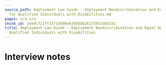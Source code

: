```yaml
---
source_path: Employment Law Guide - Employment Nondiscrimination and Equal Opportunity
  for Qualified Individuals with Disabilities.md
pages: n/a-n/a
chunk_id: 1eedcf21ff33f14586e63d580816175951d84332
title: Employment Law Guide - Employment Nondiscrimination and Equal Opportunity for
  Qualified Individuals with Disabilities
---
```

# Interview notes
